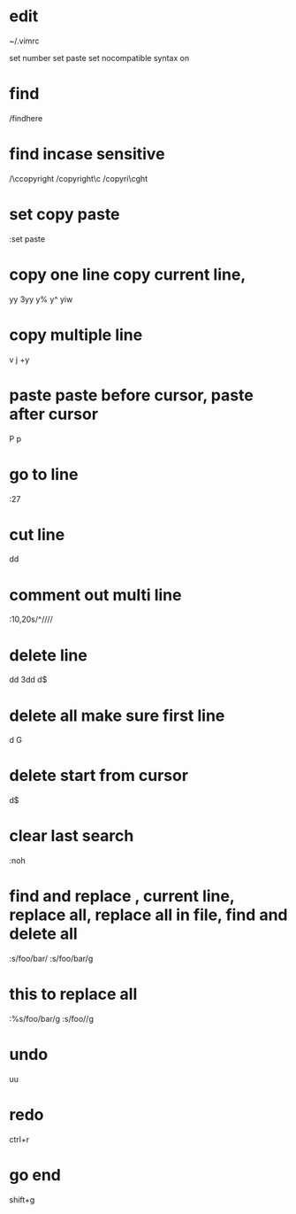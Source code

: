 # edit
~/.vimrc

set number
set paste
set nocompatible
syntax on

#  find
/findhere

# find incase sensitive
/\ccopyright 
/copyright\c 
/copyri\cght

# set copy paste
:set paste
# copy one line copy current line, 
yy
3yy
y%
y^
yiw

# copy multiple line
v
j
+y


# paste paste before cursor, paste after cursor
P
p

# go to line 
:27

# cut line
dd

# comment out multi line
:10,20s/^/\/\//

# delete line
dd
3dd
d$

# delete all make sure first line
d G

# delete start from cursor
d$

# clear last search
:noh

# find and replace , current line, replace all, replace all in file, find and delete all
:s/foo/bar/
:s/foo/bar/g

# this to replace all
:%s/foo/bar/g
:s/foo//g

# undo 
uu

# redo
ctrl+r

# go end
shift+g

